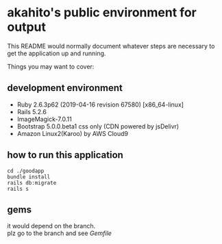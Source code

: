 # akahito's public environment for output

This README would normally document whatever steps are necessary to get the
application up and running.

Things you may want to cover:

## development environment
- Ruby 2.6.3p62 (2019-04-16 revision 67580) [x86_64-linux]
- Rails 5.2.6
- ImageMagick-7.0.11
- Bootstrap 5.0.0.beta1 css only (CDN powered by jsDelivr)
- Amazon Linux2(Karoo) by AWS Cloud9
## how to run this application
```
cd ./goodapp
bundle install
rails db:migrate
rails s
```
## gems
it would depend on the branch.<br>
plz go to the branch and see *Gemfile*